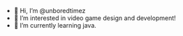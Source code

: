 - 👋 Hi, I’m @unboredtimez
- 👀 I’m interested in video game design and development!
- 🌱 I’m currently learning java.

<!---
unboredtimez/unboredtimez is a ✨ special ✨ repository because its `README.md` (this file) appears on your GitHub profile.
You can click the Preview link to take a look at your changes.
--->
